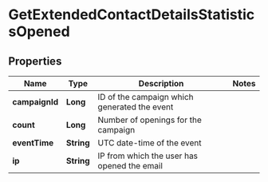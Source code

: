
# GetExtendedContactDetailsStatisticsOpened

## Properties
Name | Type | Description | Notes
------------ | ------------- | ------------- | -------------
**campaignId** | **Long** | ID of the campaign which generated the event | 
**count** | **Long** | Number of openings for the campaign | 
**eventTime** | **String** | UTC date-time of the event | 
**ip** | **String** | IP from which the user has opened the email | 



